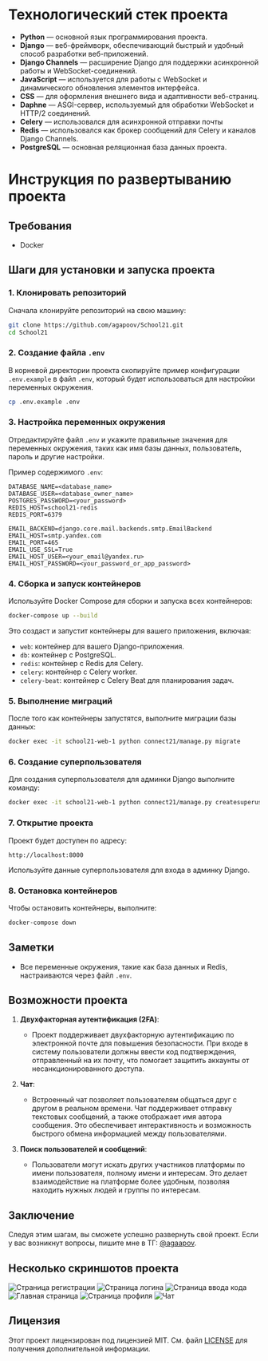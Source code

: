 # Технологический стек проекта


- **Python** — основной язык программирования проекта.
- **Django** — веб-фреймворк, обеспечивающий быстрый и удобный способ разработки веб-приложений.
- **Django Channels** — расширение Django для поддержки асинхронной работы и WebSocket-соединений.
- **JavaScript** — используется для работы с WebSocket и динамического обновления элементов интерфейса.
- **CSS** — для оформления внешнего вида и адаптивности веб-страниц.
- **Daphne** — ASGI-сервер, используемый для обработки WebSocket и HTTP/2 соединений.
- **Celery** — использовался для асинхронной отправки почты
- **Redis** — использовался как брокер сообщений для Celery и каналов Django Channels.
- **PostgreSQL** — основная реляционная база данных проекта.


# Инструкция по развертыванию проекта
## Требования

- Docker

## Шаги для установки и запуска проекта

### 1. Клонировать репозиторий

Сначала клонируйте репозиторий на свою машину:

```bash
git clone https://github.com/agapoov/School21.git
cd School21
```

### 2. Создание файла `.env`

В корневой директории проекта скопируйте пример конфигурации `.env.example` в файл `.env`, который будет использоваться для настройки переменных окружения.

```bash
cp .env.example .env
```

### 3. Настройка переменных окружения

Отредактируйте файл `.env` и укажите правильные значения для переменных окружения, таких как имя базы данных, пользователь, пароль и другие настройки.

Пример содержимого `.env`:
```env
DATABASE_NAME=<database_name>
DATABASE_USER=<database_owner_name>
POSTGRES_PASSWORD=<your_password>
REDIS_HOST=school21-redis
REDIS_PORT=6379

EMAIL_BACKEND=django.core.mail.backends.smtp.EmailBackend
EMAIL_HOST=smtp.yandex.com
EMAIL_PORT=465
EMAIL_USE_SSL=True
EMAIL_HOST_USER=<your_email@yandex.ru>
EMAIL_HOST_PASSWORD=<your_password_or_app_password>
```

### 4. Сборка и запуск контейнеров

Используйте Docker Compose для сборки и запуска всех контейнеров:

```bash
docker-compose up --build
```

Это создаст и запустит контейнеры для вашего приложения, включая:
- `web`: контейнер для вашего Django-приложения.
- `db`: контейнер с PostgreSQL.
- `redis`: контейнер с Redis для Celery.
- `celery`: контейнер с Celery worker.
- `celery-beat`: контейнер с Celery Beat для планирования задач.

### 5. Выполнение миграций

После того как контейнеры запустятся, выполните миграции базы данных:

```bash
docker exec -it school21-web-1 python connect21/manage.py migrate
```

### 6. Создание суперпользователя

Для создания суперпользователя для админки Django выполните команду:

```bash
docker exec -it school21-web-1 python connect21/manage.py createsuperuser
```

### 7. Открытие проекта

Проект будет доступен по адресу:

```
http://localhost:8000
```

Используйте данные суперпользователя для входа в админку Django.

### 8. Остановка контейнеров

Чтобы остановить контейнеры, выполните:

```bash
docker-compose down
```

## Заметки

- Все переменные окружения, такие как база данных и Redis, настраиваются через файл `.env`.

## Возможности проекта

1. **Двухфакторная аутентификация (2FA)**: 
   - Проект поддерживает двухфакторную аутентификацию по электронной почте для повышения безопасности. При входе в систему пользователи должны ввести код подтверждения, отправленный на их почту, что помогает защитить аккаунты от несанкционированного доступа.

2. **Чат**: 
   - Встроенный чат позволяет пользователям общаться друг с другом в реальном времени. Чат поддерживает отправку текстовых сообщений, а также отображает имя автора сообщения. Это обеспечивает интерактивность и возможность быстрого обмена информацией между пользователями.

3. **Поиск пользователей и сообщений**: 
   - Пользователи могут искать других участников платформы по имени пользователя, полному имени и интересам. Это делает взаимодействие на платформе более удобным, позволяя находить нужных людей и группы по интересам.
## Заключение

Следуя этим шагам, вы сможете успешно развернуть свой проект. Если у вас возникнут вопросы, пишите мне в ТГ: [@agaapov](https://t.me/agaapov).


## Несколько скриншотов проекта
![Страница регистрации](connect21/static/deps/project_images/Register_page.png)
![Страница логина](connect21/static/deps/project_images/login_page.png)
![Страница ввода кода](connect21/static/deps/project_images/input_code.png)
![Главная страница](connect21/static/deps/project_images/main_page.png)
![Страница профиля](connect21/static/deps/project_images/profile_page.png)
![Чат](connect21/static/deps/project_images/chat.png)
## Лицензия


Этот проект лицензирован под лицензией MIT. См. файл [LICENSE](LICENSE) для получения дополнительной информации.
